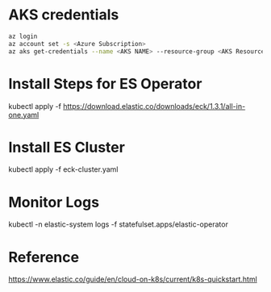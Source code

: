 
# AKS credentials
```bash
az login
az account set -s <Azure Subscription>
az aks get-credentials --name <AKS NAME> --resource-group <AKS Resource Group> --subscription <Azure Subscription>
```

# Install Steps for ES Operator
kubectl apply -f https://download.elastic.co/downloads/eck/1.3.1/all-in-one.yaml

# Install ES Cluster
kubectl apply -f eck-cluster.yaml

# Monitor Logs
kubectl -n elastic-system logs -f statefulset.apps/elastic-operator

# Reference 
https://www.elastic.co/guide/en/cloud-on-k8s/current/k8s-quickstart.html